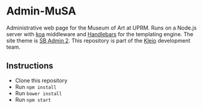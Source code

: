 # Admin-MuSA
Administrative web page for the Museum of Art at UPRM. Runs on a Node.js server with [koa](http://koajs.com/) middleware and [Handlebars](http://handlebarsjs.com/) for the templating engine. The site theme is [SB Admin 2](https://github.com/IronSummitMedia/startbootstrap-sb-admin-2). This repository is part of the [Kleio](https://github.com/KleioDev) development team.

Instructions
------------
* Clone this repository
* Run `npm install`
* Run `bower install`
* Run `npm start` 
